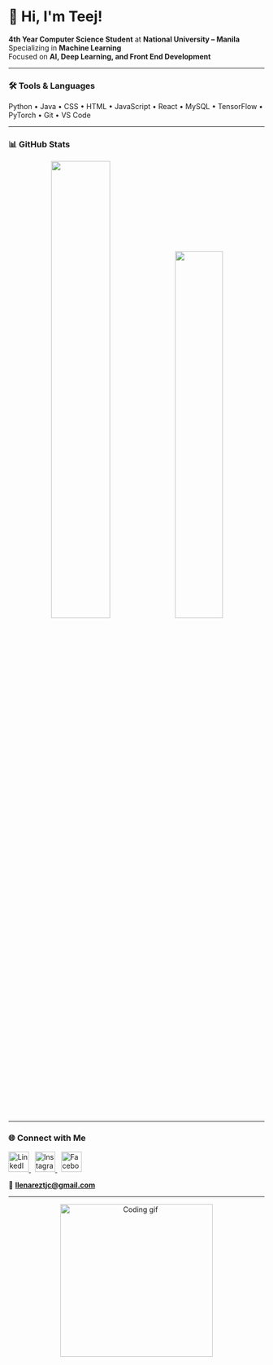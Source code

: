 # 🙂 Hi, I'm Teej!

**4th Year Computer Science Student** at **National University – Manila**  
Specializing in **Machine Learning**  
Focused on **AI, Deep Learning, and Front End Development**

---

### 🛠️ Tools & Languages
Python • Java • CSS • HTML • JavaScript • React • MySQL • TensorFlow • PyTorch • Git • VS Code  

---

### 📊 GitHub Stats
<p align="center">
  <img width="48%" src="https://github-readme-stats.vercel.app/api?username=teejx&show_icons=true&theme=tokyonight" />
  <img width="43%" src="https://github-readme-stats.vercel.app/api/top-langs/?username=teejx&layout=compact&theme=tokyonight" />
</p>

---

### 🌐 Connect with Me
<p align="left">
  <a href="https://www.linkedin.com/in/tehrence-llenarez-02a403354/?originalSubdomain=ph" target="_blank">
    <img src="https://raw.githubusercontent.com/teejx/icons/refs/heads/main/linkedin.png" alt="LinkedIn" width="40" height="40"/>
  </a>
  <span>&nbsp;</span>
  <a href="https://www.instagram.com/tteej.l" target="_blank">
    <img src="https://github.com/user-attachments/assets/00fe1f1f-5b7a-4f35-9897-155ea71d3fe9" alt="Instagram" width="40" height="40"/>
  </a>
  <span>&nbsp;</span>
  <a href="https://www.facebook.com/teej.llenarez" target="_blank">
    <img src="https://raw.githubusercontent.com/teejx/icons/refs/heads/main/facebook.png" alt="Facebook" width="40" height="40"/>
  </a>
</p>




📧 **llenareztjc@gmail.com**

---

<p align="center">
  <img src="https://media.giphy.com/media/qgQUggAC3Pfv687qPC/giphy.gif" width="300" alt="Coding gif">
</p>
